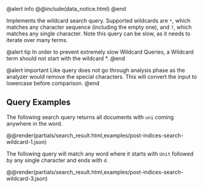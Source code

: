 @alert info
@@include(data_notice.html) 
@end

Implements the wildcard search query. Supported wildcards are `*`, which matches
any character sequence (including the empty one), and `?`, which matches any
single character. Note this query can be slow, as it needs to iterate over many
terms.

@alert tip
In order to prevent extremely slow Wildcard Queries, a Wildcard term should not
start with the wildcard *.
@end

@alert important
Like query does not go through analysis phase as the analyzer would remove the
special characters. This will convert the input to lowercase before comparison.
@end

## Query Examples

The following search query returns all documents with `uni` coming anywhere in
the word.

@@render(partials/search_result.html,examples/post-indices-search-wildcard-1.json)

The following query will match any word where it starts with `Unit` followed by
any single character and ends with `d`.

@@render(partials/search_result.html,examples/post-indices-search-wildcard-3.json)
